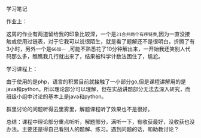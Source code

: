 学习笔记

作业上：

这周的作业有两道留给我的印象比较深，一个是`21合并两个有序链表`,因为一直没接触或使用过链表，对于它我可以说很陌生，就是看了题解还不是很明白，折腾了有3小时，另外一个是`66加一 `,可能不熟悉花了10分钟解出来，一开始我还笑别人代码那么多，瞧瞧我几行就出来了，结果被科学计数法困住了，尴尬。

学习课程上：

由于使用的是php，语言的积累目前就接触了一小部分go,但是课程讲解用的是java和python。所以理论部分可以理解，但在实战讲题部分无法去深入研究，而班级小组中讨论的基本上是java和python。

群里讨论的问题听得云里雾里，解题课程听了效果也不是很好。

总结：课程中理论部分重点听听，解题部分，满听一下，有收获最好，没收获也没办法。主要还是得自己看别人的题解、练习。遇到问题的话，和助教讨论？

